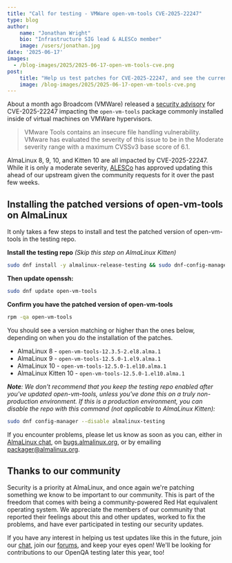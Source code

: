 ```yaml
---
title: "Call for testing - VMWare open-vm-tools CVE-2025-22247"
type: blog
author: 
    name: "Jonathan Wright"
    bio: "Infrastructure SIG lead & ALESCo member"
    image: /users/jonathan.jpg
date: '2025-06-17'
images:
  - /blog-images/2025/2025-06-17-open-vm-tools-cve.png
post:
    title: "Help us test patches for CVE-2025-22247, and see the current status of those patches"
    image: /blog-images/2025/2025-06-17-open-vm-tools-cve.png
---
```


About a month ago Broadcom (VMWare) released a [security advisory](https://nvd.nist.gov/vuln/detail/cve-2025-22247) for CVE-2025-22247 impacting the `open-vm-tools` package commonly installed inside of virtual machines on VMWare hypervisors.

> VMware Tools contains an insecure file handling vulnerability. VMware has evaluated the severity of this issue to be in the Moderate severity range with a maximum CVSSv3 base score of 6.1.

AlmaLinux 8, 9, 10, and Kitten 10 are all impacted by CVE-2025-22247.  While it is only a moderate severity, [ALESCo](https://almalinux.org/alesco/) has approved updating this ahead of our upstream given the community requests for it over the past few weeks.

## Installing the patched versions of open-vm-tools on AlmaLinux
It only takes a few steps to install and test the patched version of open-vm-tools in the testing repo. 

**Install the testing repo** _(Skip this step on AlmaLinux Kitten)_

```bash
sudo dnf install -y almalinux-release-testing && sudo dnf-config-manager --enable almalinux-testing
``` 

**Then update openssh:**

```bash
sudo dnf update open-vm-tools
``` 

**Confirm you have the patched version of open-vm-tools** 

```bash
rpm -qa open-vm-tools
``` 

You should see a version matching or higher than the ones below, depending on when you do the installation of the patches. 

- AlmaLinux 8 - ```open-vm-tools-12.3.5-2.el8.alma.1``` 
- AlmaLinux 9 - ```open-vm-tools-12.5.0-1.el9.alma.1``` 
- AlmaLinux 10 - ```open-vm-tools-12.5.0-1.el10.alma.1```
- AlmaLinux Kitten 10 - ```open-vm-tools-12.5.0-1.el10.alma.1```

_**Note**: We don't recommend that you keep the testing repo enabled after you've updated open-vm-tools, unless you've done this on a truly non-production environment. If this is a production environment, you can disable the repo with this command (not applicable to AlmaLinux Kitten):_

```bash
sudo dnf config-manager --disable almalinux-testing
```

If you encounter problems, please let us know as soon as you can, either in [AlmaLinux chat](https://chat.almalinux.org), on [bugs.almalinux.org](https://bugs.almalinux.org), or by emailing [packager@almalinux.org](packager@almalinux.org).


## Thanks to our community

Security is a priority at AlmaLinux, and once again we're patching something we know to be important to our community. This is part of the freedom that comes with being a community-powered Red Hat equivalent operating system. We appreciate the members of our community that reported their feelings about this and other updates, worked to fix the problems, and have ever participated in testing our security updates. 

If you have any interest in helping us test updates like this in the future, join our [chat](https://chat.almalinux.org), join our [forums](https://forums.almalinux.org/), and keep your eyes open! We'll be looking for contributions to our OpenQA testing later this year, too!
